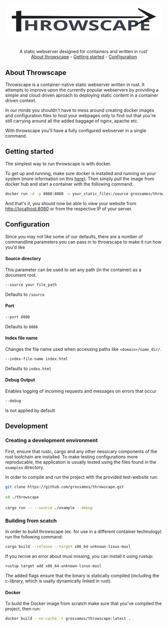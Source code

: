 <!-- Header -->
<br />
<p align="center">
  <a href="https://firefly-iii.org/">
    <img src="https://raw.githubusercontent.com/grossamos/throwscape/master/.github/images/Throwscape.svg" alt="Throwscape" width="500" height="100">
  </a>
</p>
<h1></h1>
<p align="center">
  A static webserver designed for containers and written in rust'
  <br />
  <a href="#about-throwscape">About throwscape</a>
  -
  <a href="#getting-started">Getting started</a>
  -
  <a href="#configuration">Configuration</a>
</p>

## About Throwscape
Throwscape is a container-native static webserver written in rust.
It attempts to improve upon the currently popular webservers by providing a simple and cloud driven aproach to deploying static content in a container driven context.

In our minds you shouldn't have to mess around creating docker images and configuration files to host your webpages only to find out that you're still carrying around all the added baggage of nginx, apache etc.

With throwscape you'll have a fully configured webserver in a single command.

## Getting started
The simplest way to run throwscape is with docker.

To get up and running, make sure docker is installed and running on your system (more information on this [here](https://docs.docker.com/engine/install/)).
Then simply pull the image from docker hub and start a container with the following command:
```bash
docker run -d -p 8080:8080 -v your_static_files:/source grossamos/throwscape:latest 
```

And that's it, you should now be able to view your website from [http://localhost:8080](http://localhost:8080) or from the respective IP of your server.

## Configuration
Since you may not like some of our defaults, there are a number of commandline parameters you can pass in to throwscape to make it run how you'd like

#### Source directory
This parameter can be used to set any path (in the container) as a document root.
```bash
--source your file_path
```
Defaults to `/source`

#### Port
```bash
--port 8080
```
Defaults to ``8080``

#### Index file name
Changes the file name used when accessing paths like `<domain>/some_dir/`.
```bash
--index-file-name index.html
```
Defaults to ``index.html``

#### Debug Output
Enables logging of incoming requests and messages on errors that occur
```bash
--debug
```
Is not applied by default

## Development
### Creating a development environment
First, ensure that rustc, cargo and any other nessicary components of the rust toolchain are installed.
To make testing configurations more reproducable, the application is usually tested using the files found in the ``examples`` directory.

In order to compile and run the project with the provided test-website run:
```bash
git clone https://github.com/grossamos/throwscape.git

cd ./throwscape

cargo run -- --source ./example --debug
```

### Building from scatch
In order to build throwscape (ex. for use in a different container technology) run the following command:

```bash
cargo build --release --target x86_64-unknown-linux-musl
```

If you recive an error about musl missing, you can install it using rustup:
```bash
rustup target add x86_64-unknown-linux-musl
```

The added flags ensure that the binary is statically compiled (including the c-library, which is usally dynamically linked in rust).

#### Docker
To build the Docker image from scratch make sure that you've compiled the project, then run:
```bash
docker build --no-cache -t grossamos/throwscape:latest .
```
